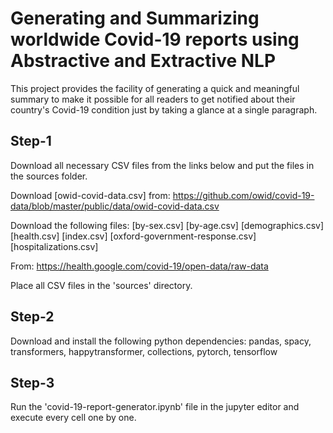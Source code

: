 # Generating and Summarizing worldwide Covid-19 reports using Abstractive and Extractive NLP
This project provides the facility of generating a quick and meaningful summary to make it possible for all readers to get notified about their country's Covid-19 condition just by taking a glance at a single paragraph.

## Step-1
Download all necessary CSV files from the links below and put the files in the sources folder.

Download [owid-covid-data.csv] from:
https://github.com/owid/covid-19-data/blob/master/public/data/owid-covid-data.csv

Download the following files:
[by-sex.csv]
[by-age.csv]
[demographics.csv]
[health.csv]
[index.csv]
[oxford-government-response.csv]
[hospitalizations.csv]

From:
https://health.google.com/covid-19/open-data/raw-data

Place all CSV files in the 'sources' directory.

## Step-2
Download and install the following python dependencies:
pandas,
spacy,
transformers,
happytransformer,
collections,
pytorch,
tensorflow

## Step-3
Run the 'covid-19-report-generator.ipynb' file in the jupyter editor and execute every cell one by one.


